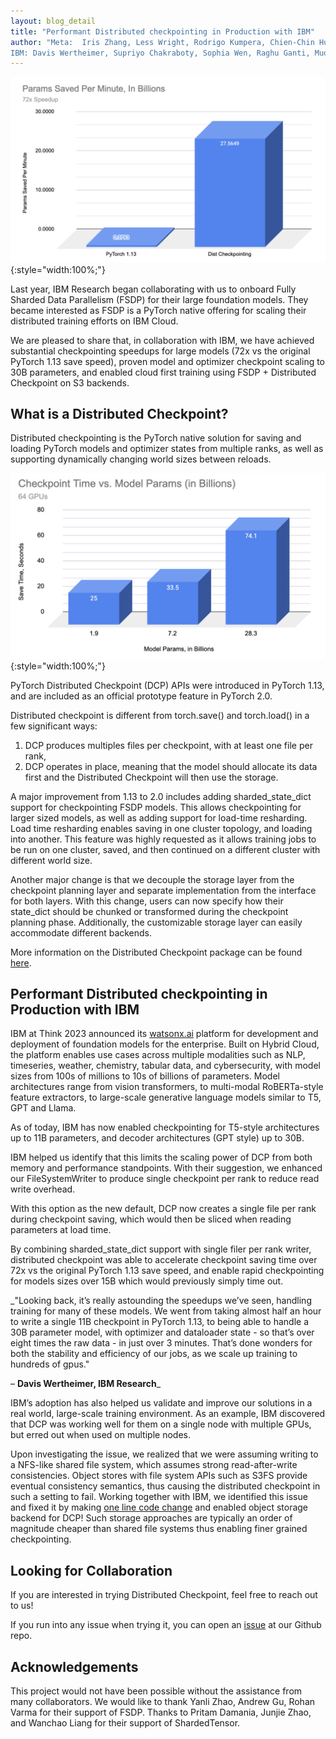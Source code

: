 ```yaml
---
layout: blog_detail
title: "Performant Distributed checkpointing in Production with IBM"
author: "Meta:  Iris Zhang, Less Wright, Rodrigo Kumpera, Chien-Chin Huang,   
IBM: Davis Wertheimer, Supriyo Chakraboty, Sophia Wen, Raghu Ganti, Mudhakar Srivatsa, Seethrami Seelam"
---
```


![Params saved per minute](/assets/images/2023-07-31-performant-distributed-checkpointing-1.png){:style="width:100%;"}


Last year, IBM Research began collaborating with us to onboard Fully Sharded Data Parallelism (FSDP) for their large foundation models. They became interested as FSDP is a PyTorch native offering for scaling their distributed training efforts on IBM Cloud.

We are pleased to share that, in collaboration with IBM, we have achieved substantial checkpointing speedups for large models (72x vs the original PyTorch 1.13 save speed), proven model and optimizer checkpoint scaling to 30B parameters, and enabled cloud first training using FSDP + Distributed Checkpoint on S3 backends.  

## What is a Distributed Checkpoint?

Distributed checkpointing is the PyTorch native solution for saving and loading PyTorch models and optimizer states from multiple ranks, as well as supporting dynamically changing world sizes between reloads.


![Checkpoint time vs model params](/assets/images/2023-07-31-performant-distributed-checkpointing-2.png){:style="width:100%;"}


PyTorch Distributed Checkpoint (DCP) APIs were introduced in PyTorch 1.13, and are included as an official prototype feature in PyTorch 2.0.  

Distributed checkpoint is different from torch.save() and torch.load() in a few significant ways: 

1. DCP produces multiples files per checkpoint, with at least one file per rank, 
2. DCP operates in place, meaning that the model should allocate its data first and the Distributed Checkpoint will then use the storage. 

A major improvement from 1.13 to 2.0 includes adding sharded_state_dict support for checkpointing FSDP models. This allows checkpointing for larger sized models, as well as adding support for load-time resharding. Load time resharding enables saving in one cluster topology, and loading into another.  This feature was highly requested as it allows training jobs to be run on one cluster, saved, and then continued on a different cluster with different world size. 

Another major change is that we decouple the storage layer from the checkpoint planning layer and separate implementation from the interface for both layers. With this change, users can now specify how their state_dict should be chunked or transformed during the checkpoint planning phase. Additionally, the customizable storage layer can easily accommodate different backends.

More information on the Distributed Checkpoint package can be found [here](https://fb.workplace.com/notes/1247127459498709).

## Performant Distributed checkpointing in Production with IBM

IBM at Think 2023 announced its [watsonx.ai](https://www.ibm.com/products/watsonx-ai) platform for development and deployment of foundation models for the enterprise. Built on Hybrid Cloud, the platform enables use cases across multiple modalities such as NLP, timeseries, weather, chemistry, tabular data, and cybersecurity, with model sizes from 100s of millions to 10s of billions of parameters. Model architectures range from vision transformers, to multi-modal RoBERTa-style feature extractors, to large-scale generative language models similar to T5, GPT and Llama. 

As of today, IBM has now enabled checkpointing for T5-style architectures up to 11B parameters, and decoder architectures (GPT style) up to 30B. 

IBM helped us identify that this limits the scaling power of DCP from both memory and performance standpoints. With their suggestion, we enhanced our FileSystemWriter to produce single checkpoint per rank to reduce read write overhead. 

With this option as the new default, DCP now creates a single file per rank during checkpoint saving, which would then be sliced when reading parameters at load time.

By combining sharded_state_dict support with single filer per rank writer, distributed checkpoint was able to accelerate checkpoint saving time over 72x vs the original PyTorch 1.13 save speed, and enable rapid checkpointing for models sizes over 15B which would previously simply time out. 

_"Looking back, it’s really astounding the speedups we’ve seen, handling training for many of these models. We went from taking almost half an hour to write a single 11B checkpoint in PyTorch 1.13, to being able to handle a 30B parameter model, with optimizer and dataloader state - so that’s over eight times the raw data - in just over 3 minutes. That’s done wonders for both the stability and efficiency of our jobs, as we scale up training to hundreds of gpus." 

– **Davis Wertheimer, IBM Research**_

IBM’s adoption has also helped us validate and improve our solutions in a real world, large-scale training environment. As an example, IBM discovered that DCP was working well for them on a single node with multiple GPUs, but erred out when used on multiple nodes.

Upon investigating the issue, we realized that we were assuming writing to a NFS-like shared file system, which assumes strong read-after-write consistencies. Object stores with file system APIs such as S3FS provide eventual consistency semantics, thus causing the distributed checkpoint in such a setting to fail. Working together with IBM, we identified this issue and fixed it by making [one line code change](https://research.ibm.com/blog/ibm-pytorch-ai-training) and enabled object storage backend for DCP! Such storage approaches are typically an order of magnitude cheaper than shared file systems thus enabling finer grained checkpointing.

## Looking for Collaboration

If you are interested in trying Distributed Checkpoint, feel free to reach out to us!

If you run into any issue when trying it, you can open an [issue](https://github.com/pytorch/pytorch/labels/module%3A%20distributed_checkpoint) at our Github repo.

## Acknowledgements

This project would not have been possible without the assistance from many collaborators. We would like to thank Yanli Zhao, Andrew Gu, Rohan Varma for their support of FSDP. Thanks to Pritam Damania, Junjie Zhao, and Wanchao Liang for their support of ShardedTensor. 